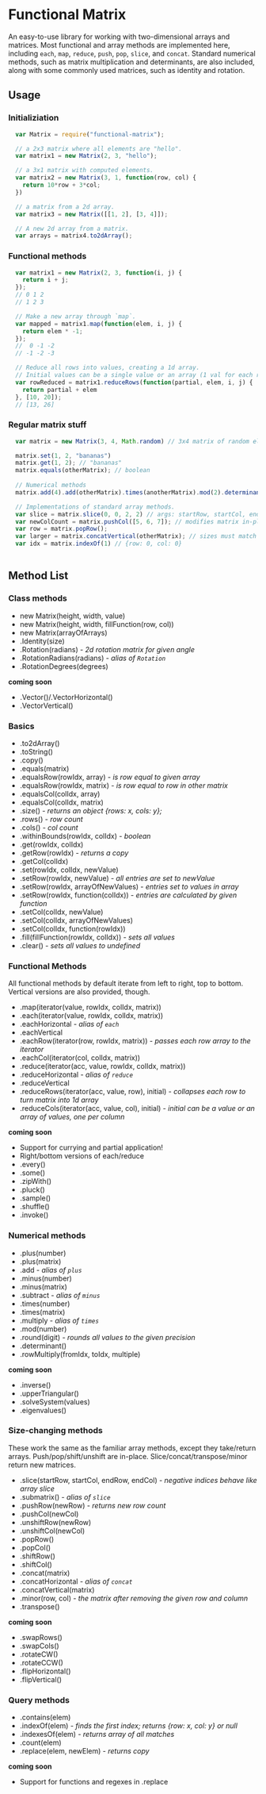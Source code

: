 # Functional Matrix

An easy-to-use library for working with two-dimensional arrays and matrices.  Most functional and array methods are implemented here, including `each`, `map`, `reduce`, `push`, `pop`, `slice`, and `concat`.  Standard numerical methods, such as matrix multiplication and determinants, are also included, along with some commonly used matrices, such as identity and rotation.

## Usage

### Initializiation
```javascript
  var Matrix = require("functional-matrix");

  // a 2x3 matrix where all elements are "hello".
  var matrix1 = new Matrix(2, 3, "hello");

  // a 3x1 matrix with computed elements.
  var matrix2 = new Matrix(3, 1, function(row, col) {
    return 10*row + 3*col;
  })

  // a matrix from a 2d array.
  var matrix3 = new Matrix([[1, 2], [3, 4]]);

  // A new 2d array from a matrix.
  var arrays = matrix4.to2dArray();
```

### Functional methods

```javascript
  var matrix1 = new Matrix(2, 3, function(i, j) {
    return i + j;
  });
  // 0 1 2
  // 1 2 3

  // Make a new array through `map`.
  var mapped = matrix1.map(function(elem, i, j) {
    return elem * -1;
  });
  //  0 -1 -2
  // -1 -2 -3

  // Reduce all rows into values, creating a 1d array.
  // Initial values can be a single value or an array (1 val for each row).
  var rowReduced = matrix1.reduceRows(function(partial, elem, i, j) {
    return partial + elem
  }, [10, 20]); 
  // [13, 26]
```

### Regular matrix stuff

```javascript
  var matrix = new Matrix(3, 4, Math.random) // 3x4 matrix of random elements

  matrix.set(1, 2, "bananas")
  matrix.get(1, 2); // "bananas"
  matrix.equals(otherMatrix); // boolean
  
  // Numerical methods
  matrix.add(4).add(otherMatrix).times(anotherMatrix).mod(2).determinant()

  // Implementations of standard array methods.
  var slice = matrix.slice(0, 0, 2, 2) // args: startRow, startCol, endRow, endCol
  var newColCount = matrix.pushCol([5, 6, 7]); // modifies matrix in-place
  var row = matrix.popRow(); 
  var larger = matrix.concatVertical(otherMatrix); // sizes must match
  var idx = matrix.indexOf(1) // {row: 0, col: 0}
  
```

## Method List

### Class methods
- new Matrix(height, width, value)
- new Matrix(height, width, fillFunction(row, col))
- new Matrix(arrayOfArrays)
- .Identity(size)
- .Rotation(radians) - *2d rotation matrix for given angle*
- .RotationRadians(radians) - *alias of `Rotation`*
- .RotationDegrees(degrees)

__coming soon__
- .Vector()/.VectorHorizontal()
- .VectorVertical()

### Basics
- .to2dArray()
- .toString()
- .copy()
- .equals(matrix)
- .equalsRow(rowIdx, array) - *is row equal to given array*
- .equalsRow(rowIdx, matrix) - *is row equal to row in other matrix*
- .equalsCol(colIdx, array)
- .equalsCol(colIdx, matrix)
- .size() - *returns an object {rows: x, cols: y};*
- .rows() - *row count*
- .cols() - *col count*
- .withinBounds(rowIdx, colIdx) - *boolean*
- .get(rowIdx, colIdx)
- .getRow(rowIdx) - *returns a copy*
- .getCol(colIdx)
- .set(rowIdx, colIdx, newValue)
- .setRow(rowIdx, newValue) - *all entries are set to newValue*
- .setRow(rowIdx, arrayOfNewValues) - *entries set to values in array*
- .setRow(rowIdx, function(colIdx)) - *entries are calculated by given function*
- .setCol(colIdx, newValue)
- .setCol(colIdx, arrayOfNewValues)
- .setCol(colIdx, function(rowIdx))
- .fill(fillFunction(rowIdx, colIdx)) - *sets all values*
- .clear() - *sets all values to undefined*

### Functional Methods
All functional methods by default iterate from left to right, top to bottom.  Vertical versions are also provided, though.

- .map(iterator(value, rowIdx, colIdx, matrix))
- .each(iterator(value, rowIdx, colIdx, matrix))
- .eachHorizontal - *alias of `each`*
- .eachVertical
- .eachRow(iterator(row, rowIdx, matrix)) - *passes each row array to the iterator*
- .eachCol(iterator(col, colIdx, matrix))
- .reduce(iterator(acc, value, rowIdx, colIdx, matrix))
- .reduceHorizontal - *alias of `reduce`*
- .reduceVertical
- .reduceRows(iterator(acc, value, row), initial) - *collapses each row to turn matrix into 1d array*
- .reduceCols(iterator(acc, value, col), initial) - *initial can be a value or an array of values, one per column*

__coming soon__
- Support for currying and partial application!
- Right/bottom versions of each/reduce
- .every()
- .some()
- .zipWith()
- .pluck()
- .sample()
- .shuffle()
- .invoke()

### Numerical methods

- .plus(number)
- .plus(matrix)
- .add - *alias of `plus`*
- .minus(number)
- .minus(matrix)
- .subtract - *alias of `minus`*
- .times(number)
- .times(matrix)
- .multiply - *alias of `times`*
- .mod(number)
- .round(digit) - *rounds all values to the given precision*
- .determinant()
- .rowMultiply(fromIdx, toIdx, multiple)

__coming soon__
- .inverse()
- .upperTriangular()
- .solveSystem(values)
- .eigenvalues()


### Size-changing methods
These work the same as the familiar array methods, except they take/return arrays. Push/pop/shift/unshift are in-place.  Slice/concat/transpose/minor return new matrices.

- .slice(startRow, startCol, endRow, endCol) - *negative indices behave like array slice*
- .submatrix() - *alias of `slice`*
- .pushRow(newRow) - *returns new row count*
- .pushCol(newCol)
- .unshiftRow(newRow)
- .unshiftCol(newCol)
- .popRow()
- .popCol()
- .shiftRow()
- .shiftCol()
- .concat(matrix)
- .concatHorizontal - *alias of `concat`*
- .concatVertical(matrix)
- .minor(row, col) - *the matrix after removing the given row and column*
- .transpose()

__coming soon__
- .swapRows()
- .swapCols()
- .rotateCW()
- .rotateCCW()
- .flipHorizontal()
- .flipVertical()

### Query methods

- .contains(elem)
- .indexOf(elem) - *finds the first index; returns {row: x, col: y} or null*
- .indexesOf(elem) - *returns array of all matches*
- .count(elem)
- .replace(elem, newElem) - *returns copy*

__coming soon__
- Support for functions and regexes in .replace






